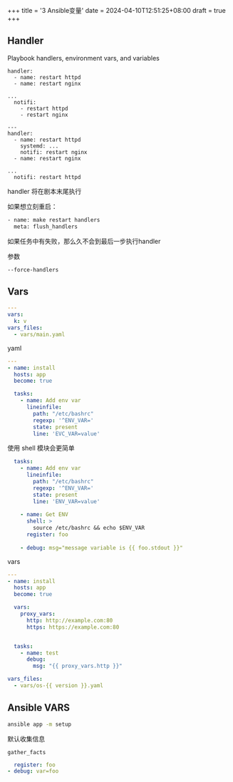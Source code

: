 +++
title = '3 Ansible变量'
date = 2024-04-10T12:51:25+08:00
draft = true
+++

## Handler

Playbook handlers, environment vars, and variables

```
handler:
  - name: restart httpd
  - name: restart nginx

...
  notifi: 
    - restart httpd
    - restart nginx
    
---
handler:
  - name: restart httpd
    systemd: ...
    notifi: restart nginx
  - name: restart nginx

...
  notifi: restart httpd
```

handler 将在剧本末尾执行



如果想立刻重启：

```sh
- name: make restart handlers
  meta: flush_handlers 
```



如果任务中有失败，那么久不会到最后一步执行handler

参数 

```
--force-handlers
```





## Vars

```yaml
---
vars:
  k: v
vars_files:
  - vars/main.yaml
```





yaml

```yaml
---
- name: install
  hosts: app
  become: true

  tasks:
    - name: Add env var
      lineinfile:
        path: "/etc/bashrc"
        regexp: '^ENV_VAR='
        state: present
        line: 'EVC_VAR=value'
```



使用 shell 模块会更简单

```yaml
  tasks:
    - name: Add env var
      lineinfile:
        path: "/etc/bashrc"
        regexp: '^ENV_VAR='
        state: present
        line: 'ENV_VAR=value'
    
    - name: Get ENV
      shell: >
        source /etc/bashrc && echo $ENV_VAR
      register: foo
    
    - debug: msg="message variable is {{ foo.stdout }}"
```



vars

```yaml
---
- name: install
  hosts: app
  become: true

  vars:
    proxy_vars:
      http: http://example.com:80
      https: https://example.com:80


  tasks:
    - name: test
      debug:
        msg: "{{ proxy_vars.http }}"
```



```yaml
vars_files:
  - vars/os-{{ version }}.yaml
```



## Ansible VARS

```sh
ansible app -m setup
```

默认收集信息

```
gather_facts
```



```yml
  register: foo
- debug: var=foo
```



